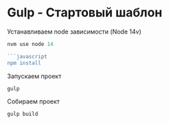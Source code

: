 # Gulp - Стартовый шаблон


Устанавливаем node зависимости (Node 14v)
```javascript
nvm use node 14

```javascript
npm install
```
Запускаем проект
```javascript
gulp
```

Собираем проект
```javascript
gulp build
```
